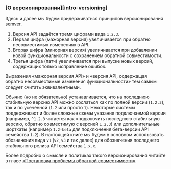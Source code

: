 ### [О версионировании][intro-versioning]

Здесь и далее мы будем придерживаться принципов версионирования [semver](https://semver.org/).

  1. Версия API задаётся тремя цифрами вида `1.2.3`.
  2. Первая цифра (мажорная версия) увеличивается при обратно несовместимых изменениях в API.
  3. Вторая цифра (минорная версия) увеличивается при добавлении новой функциональности с сохранением обратной совместимости.
  4. Третья цифра (патч) увеличивается при выпуске новых версий, содержащих только исправление ошибок.

Выражения «мажорная версия API» и «версия API, содержащая обратно несовместимые изменения функциональности» тем самым следует считать эквивалентными.

Обычно (но не обязательно) устанавливается, что на последнюю стабильную версию API можно сослаться как по полной версии (`1.2.3`), так и по усечённой (`1.2` или просто `1`). Некоторые системы поддерживают и более сложные схемы указания подключаемой версии (например, `^1.2.3` читается как «подключить последнюю стабильную версию, обратно совместимую с версией `1.2.3`) или дополнительные шорткаты (например `1.2-beta` для подключения бета-версии API семейства `1.2`). В настоящей книге мы будем в основном использовать обозначения вида `v1` (`v2`, `v3` и так далее) для обозначения последнего стабильного релиза API семейства `1.x.x`.

Более подробно о смысле и политиках такого версионирования читайте в главе [«Постановка проблемы обратной совместимости»](#back-compat-statement).
